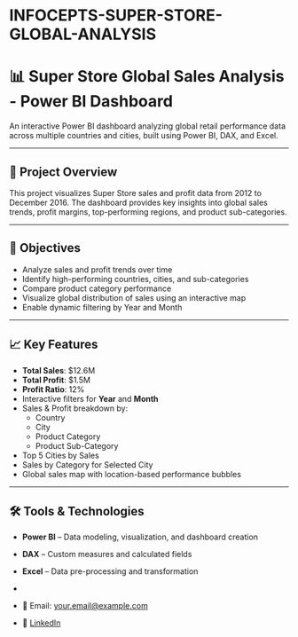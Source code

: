 # INFOCEPTS-SUPER-STORE-GLOBAL-ANALYSIS

# 📊 Super Store Global Sales Analysis - Power BI Dashboard

An interactive Power BI dashboard analyzing global retail performance data across multiple countries and cities, built using Power BI, DAX, and Excel.


---

## 📌 Project Overview

This project visualizes Super Store sales and profit data from 2012 to December 2016. The dashboard provides key insights into global sales trends, profit margins, top-performing regions, and product sub-categories.

---

## 🎯 Objectives

- Analyze sales and profit trends over time
- Identify high-performing countries, cities, and sub-categories
- Compare product category performance
- Visualize global distribution of sales using an interactive map
- Enable dynamic filtering by Year and Month

---

## 📈 Key Features

- **Total Sales**: $12.6M  
- **Total Profit**: $1.5M  
- **Profit Ratio**: 12%  
- Interactive filters for **Year** and **Month**
- Sales & Profit breakdown by:
  - Country
  - City
  - Product Category
  - Product Sub-Category
- Top 5 Cities by Sales
- Sales by Category for Selected City
- Global sales map with location-based performance bubbles

---

## 🛠️ Tools & Technologies

- **Power BI** – Data modeling, visualization, and dashboard creation
- **DAX** – Custom measures and calculated fields
- **Excel** – Data pre-processing and transformation

- 
- 📧 Email: your.email@example.com  
- 💼 [LinkedIn](www.linkedin.com/in/akhil-singh-a98818196)  
